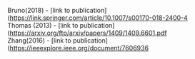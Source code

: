 Bruno(2018) - [link to publication](https://link.springer.com/article/10.1007/s00170-018-2400-4<br />
Thomas (2013) - [link to publication](https://arxiv.org/ftp/arxiv/papers/1409/1409.6601.pdf<br />
Zhang(2016) - [link to publication](https://ieeexplore.ieee.org/document/7606936<br />
